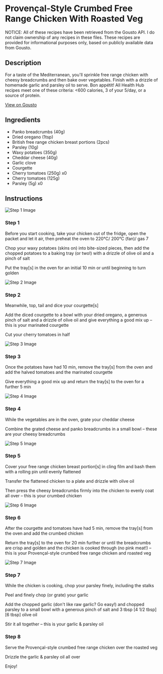 # Provençal-Style Crumbed Free Range Chicken With Roasted Veg

NOTICE: All of these recipes have been retrieved from the Gousto API. I do not claim ownership of any recipes in these files. These recipes are provided for informational purposes only, based on publicly available data from Gousto.

## Description

For a taste of the Mediterranean, you'll sprinkle free range chicken with cheesy breadcrumbs and then bake over vegetables. Finish with a drizzle of homemade garlic and parsley oil to serve. Bon appétit! All Health Hub recipes meet one of these criteria: <600 calories, 3 of your 5/day, or a source of protein.

[View on Gousto](https://www.gousto.co.uk/recipes/cookbook/provencal-style-crumbed-free-range-chicken-with-roasted-vegetables)

## Ingredients

- Panko breadcrumbs (40g)
- Dried oregano (1tsp)
- British free range chicken breast portions (2pcs)
- Parsley (10g)
- Waxy potatoes (350g)
- Cheddar cheese (40g)
- Garlic clove
- Courgette
- Cherry tomatoes (250g) x0
- Cherry tomatoes (125g)
- Parsley (5g) x0

## Instructions

![Step 1 Image](https://production-media.gousto.co.uk/cms/recipe-step-image/Step-1-1726143036097-x200.jpg)

### Step 1

Before you start cooking, take your chicken out of the fridge, open the packet and let it air, then preheat the oven to 220°C/ 200°C (fan)/ gas 7

Chop your waxy potatoes (skins on) into bite-sized pieces, then add the chopped potatoes to a baking tray (or two!) with a drizzle of olive oil and a pinch of salt

Put the tray[s] in the oven for an initial 10 min or until beginning to turn golden

![Step 2 Image](https://production-media.gousto.co.uk/cms/recipe-step-image/Step-2-1726143043087-x200.jpg)

### Step 2

Meanwhile, top, tail and dice your courgette[s]

Add the diced courgette to a bowl with your dried oregano, a generous pinch of salt and a drizzle of olive oil and give everything a good mix up – this is your marinated courgette

Cut your cherry tomatoes in half

![Step 3 Image](https://production-media.gousto.co.uk/cms/recipe-step-image/Step-3-1726143050917-x200.jpg)

### Step 3

Once the potatoes have had 10 min, remove the tray[s] from the oven and add the halved tomatoes and the marinated courgette

Give everything a good mix up and return the tray[s] to the oven for a further 5 min

![Step 4 Image](https://production-media.gousto.co.uk/cms/recipe-step-image/Step-4-1726143058774-x200.jpg)

### Step 4

While the vegetables are in the oven, grate your cheddar cheese

Combine the grated cheese and panko breadcrumbs in a small bowl – these are your cheesy breadcrumbs

![Step 5 Image](https://production-media.gousto.co.uk/cms/recipe-step-image/Step-5-1726143068074-x200.jpg)

### Step 5

Cover your free range chicken breast portion[s] in cling film and bash them with a rolling pin until evenly flattened

Transfer the flattened chicken to a plate and drizzle with olive oil

Then press the cheesy breadcrumbs firmly into the chicken to evenly coat all over – this is your crumbed chicken

![Step 6 Image](https://production-media.gousto.co.uk/cms/recipe-step-image/Step-6-1726143074147-x200.jpg)

### Step 6

After the courgette and tomatoes have had 5 min, remove the tray[s] from the oven and add the crumbed chicken

Return the tray[s] to the oven for 20 min further or until the breadcrumbs are crisp and golden and the chicken is cooked through (no pink meat!) – this is your Provençal-style crumbed free range chicken and roasted veg

![Step 7 Image](https://production-media.gousto.co.uk/cms/recipe-step-image/Step-7-1726143079316-x200.jpg)

### Step 7

While the chicken is cooking, chop your parsley finely, including the stalks

Peel and finely chop (or grate) your garlic

Add the chopped garlic (don't like raw garlic? Go easy!) and chopped parsley to a small bowl with a generous pinch of salt and 3 tbsp <span class="text-purple">[4 1/2 tbsp] </span><span class="text-danger">[6 tbsp] </span>olive oil

Stir it all together – this is your garlic & parsley oil

### Step 8

Serve the Provençal-style crumbed free range chicken over the roasted veg

Drizzle the garlic & parsley oil all over

Enjoy!

